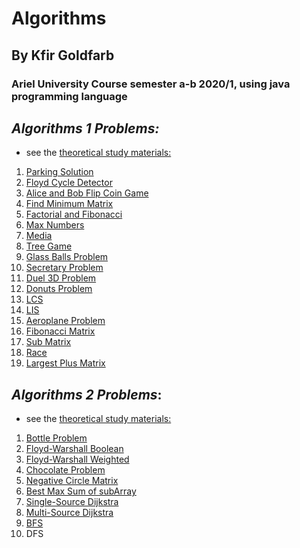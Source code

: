 # Algorithms

## By Kfir Goldfarb
### Ariel University Course semester a-b 2020/1, using java programming language
 
## <i>Algorithms 1 Problems:</i>

* see the <a href="https://github.com/kggold4/computer-science-b.a-materials/tree/main/year%202/%D7%90%D7%9C%D7%92%D7%95%D7%A8%D7%99%D7%AA%D7%9E%D7%99%D7%9D%201">theoretical study materials:</a>

1. [Parking Solution](src/algorithms_1/exercise1/lecture)
1. [Floyd Cycle Detector](src/algorithms_1/exercise1)
1. [Alice and Bob Flip Coin Game](src/algorithms_1/exercise1)
1. [Find Minimum Matrix](src/algorithms_1/exercise2)
1. [Factorial and Fibonacci](src/algorithms_1/exercise3)
1. [Max Numbers](src/algorithms_1/exercise4)
1. [Media](src/algorithms_1/exercise5)
1. [Tree Game](src/algorithms_1/exercise6)
1. [Glass Balls Problem](src/algorithms_1/exercise7)
1. [Secretary Problem](src/algorithms_1/exercise8)
1. [Duel 3D Problem](src/algorithms_1/exercise9)
1. [Donuts Problem](src/algorithms_1/exercise10)
1. [LCS](src/algorithms_1/maraton1)
1. [LIS](src/algorithms_1/maraton1)
1. [Aeroplane Problem](src/algorithms_1/exercise11)
1. [Fibonacci Matrix](src/algorithms_1/exercise12)
1. [Sub Matrix](src/algorithms_1/exercise13)
1. [Race](src/algorithms_1/maraton2)
1. [Largest Plus Matrix](src/algorithms_1/maraton2)

## <i>Algorithms 2 Problems</i>:

* see the <a href="https://github.com/kggold4/computer-science-b.a-materials/tree/main/year%202/%D7%90%D7%9C%D7%92%D7%95%D7%A8%D7%99%D7%AA%D7%9E%D7%99%D7%9D%202">theoretical study materials:</a>

1. [Bottle Problem](src/algorithms_2/practice_bottle_problem)
1. [Floyd-Warshall Boolean](src/algorithms_2/practice_floyd_warshall)
1. [Floyd-Warshall Weighted](src/algorithms_2/practice_floyd_warshall)
1. [Chocolate Problem](src/algorithms_2/exercise3)
1. [Negative Circle Matrix](src/algorithms_2/practice_floyd_warshall)
1. [Best Max Sum of subArray](src/algorithms_2/practice_best_subarray_sum)
1. [Single-Source Dijkstra](src/algorithms_2/practice_dijkstra)
1. [Multi-Source Dijkstra](src/algorithms_2/practice_dijkstra)
1. [BFS](src/algorithms_2/practice_bfs)
1. DFS
